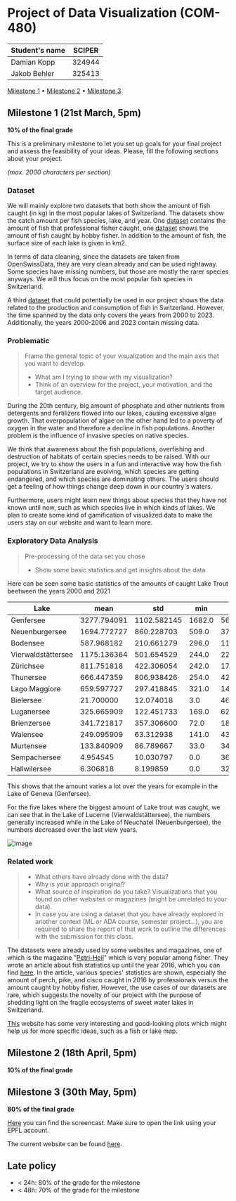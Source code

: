 # Project of Data Visualization (COM-480)

| Student's name | SCIPER |
| -------------- | ------ |
| Damian Kopp | 324944 |
| Jakob Behler | 325413 |

[Milestone 1](#milestone-1) • [Milestone 2](#milestone-2) • [Milestone 3](#milestone-3)

## Milestone 1 (21st March, 5pm)

**10% of the final grade**

This is a preliminary milestone to let you set up goals for your final project and assess the feasibility of your ideas.
Please, fill the following sections about your project.

*(max. 2000 characters per section)*

### Dataset

We will mainly explore two datasets that both show the amount of fish caught (in kg) in the most popular lakes of Switzerland. The datasets show the catch amount per fish species, lake, and year. One [dataset](https://opendata.swiss/fr/dataset/berufsfischerei-ertrag5) contains the amount of fish that professional fisher caught, one [dataset](https://opendata.swiss/fr/dataset/angelfischerei-ertrag6) shows the amount of fish caught by hobby fisher.
In addition to the amount of fish, the surface size of each lake is given in km2.

In terms of data cleaning, since the datasets are taken from OpenSwissData, they are very clean already and can be used rightaway. Some species have missing numbers, but those are mostly the rarer species anyways. We will thus focus on the most popular fish species in Switzerland.

A third [dataset](https://www.bfs.admin.ch/bfs/de/home/statistiken/kataloge-datenbanken.assetdetail.32346388.html) that could potentially be used in our project shows the data related to the production and consumption of fish in Switzerland. However, the time spanned by the data only covers the years from 2000 to 2023. Additionally, the years 2000-2006 and 2023 contain missing data.

### Problematic

> Frame the general topic of your visualization and the main axis that you want to develop.
> - What am I trying to show with my visualization?
> - Think of an overview for the project, your motivation, and the target audience.

During the 20th century, big amount of phosphate and other nutrients from detergents and fertilizers flowed into our lakes, causing excessive algae growth. That overpopulation of algae on the other hand led to a poverty of oxygen in the water and therefore a decline in fish populations.
Another problem is the influence of invasive species on native species.

We think that awareness about the fish populations, overfishing and destruction of habitats of certain species needs to be raised.
With our project, we try to show the users in a fun and interactive way how the fish populations in Switzerland are evolving, which species are getting endangered, and which species are dominating others. The users should get a feeling of how things change deep down in our country's waters.

Furthermore, users might learn new things about species that they have not known until now, such as which species live in which kinds of lakes.
We plan to create some kind of gamification of visualized data to make the users stay on our website and want to learn more.

### Exploratory Data Analysis

> Pre-processing of the data set you chose
> - Show some basic statistics and get insights about the data

Here can be seen some basic statistics of the amounts of caught Lake Trout beetween the years 2000 and 2021

| Lake      | mean        | std         | min    | max         |
| --------- | ----------- | ----------- | ------ | ----------- |
| Genfersee | 3277.794091 | 1102.582145 | 1682.0 | 5695.000000 |
| Neuenburgersee | 1694.772727 | 860.228703 | 509.0 | 3782.000000 |
| Bodensee | 587.968182 | 210.661279 | 296.0 | 1168.000000 |
| Vierwaldstättersee | 1175.136364 | 501.654529 | 244.0 | 2219.000000 |
| Zürichsee | 811.751818 | 422.306054 | 242.0 | 1723.000000 |
| Thunersee | 666.447359 | 806.938426 | 254.0 | 4236.141901 |
| Lago Maggiore | 659.597727 | 297.418845 | 321.0 | 1432.000000 |
| Bielersee | 21.700000 | 12.074018 | 3.0 | 46.000000 |
| Luganersee | 325.665909 | 122.451733 | 169.0 | 628.000000 |
| Brienzersee | 341.721817 | 357.306600 | 72.0 | 1831.079981 |
| Walensee | 249.095909 | 63.312938 | 141.0 | 438.000000 |
| Murtensee | 133.840909 | 86.789667 | 33.0 | 341.000000 |
| Sempachersee | 4.954545 | 10.030797 | 0.0 | 36.000000 |
| Hallwilersee | 6.306818 | 8.199859 | 0.0 | 32.000000 |

This shows that the amount varies a lot over the years for example in the Lake of Geneva (Genfersee).

For the five lakes where the biggest amount of Lake trout was caught, we can see that in the Lake of Lucerne (Vierwaldstättersee), the numbers generally increased while in the Lake of Neuchatel (Neuenburgersee), the numbers decreased over the last view years.

![image](https://github.com/user-attachments/assets/fba46232-85e1-463e-82d9-2a4a2c5326d6)


### Related work

> - What others have already done with the data?
> - Why is your approach original?
> - What source of inspiration do you take? Visualizations that you found on other websites or magazines (might be unrelated to your data).
> - In case you are using a dataset that you have already explored in another context (ML or ADA course, semester project...), you are required to share the report of that work to outline the differences with the submission for this class.

The datasets were already used by some websites and magazines, one of which is the magazine "[Petri-Heil](https://www.petri-heil.ch/)" which is very popular among fisher. They wrote an article about fish statistics up until the year 2016, which you can find [here](https://www.petri-heil.ch/index.php?cmspath=de/schweizer-fischerei-in-zahlen--723). In the article, various species' statistics are shown, especially the amount of perch, pike, and cisco caught in 2016 by professionals versus the amount caught by hobby fisher.
However, the use cases of our datasets are rare, which suggests the novelty of our project with the purpose of shedding light on the fragile ecosystems of sweet water lakes in Switzerland.

[This](https://www.aquaviva.ch/de/aktuelles/die-aussergewoehnliche-artenvielfalt-der-felchen-in-der-schweiz) website has some very interesting and good-looking plots which might help us for more specific ideas, such as a fish or lake map.

## Milestone 2 (18th April, 5pm)

**10% of the final grade**
 

## Milestone 3 (30th May, 5pm)

**80% of the final grade**  

[Here](https://epflch-my.sharepoint.com/:v:/g/personal/damian_kopp_epfl_ch/EeRCBwQ8TBNOg4wQCM3ZI-0Bf6kfLkDg7_XvjgDWYNjkyQ?nav=eyJyZWZlcnJhbEluZm8iOnsicmVmZXJyYWxBcHAiOiJPbmVEcml2ZUZvckJ1c2luZXNzIiwicmVmZXJyYWxBcHBQbGF0Zm9ybSI6IldlYiIsInJlZmVycmFsTW9kZSI6InZpZXciLCJyZWZlcnJhbFZpZXciOiJNeUZpbGVzTGlua0NvcHkifX0&e=VkUie1) you can find the screencast. Make sure to open the link using your EPFL account.

The current website can be found [here](https://thymian18.github.io/Dataviz-project-fish-hosting/).


## Late policy

- < 24h: 80% of the grade for the milestone
- < 48h: 70% of the grade for the milestone


